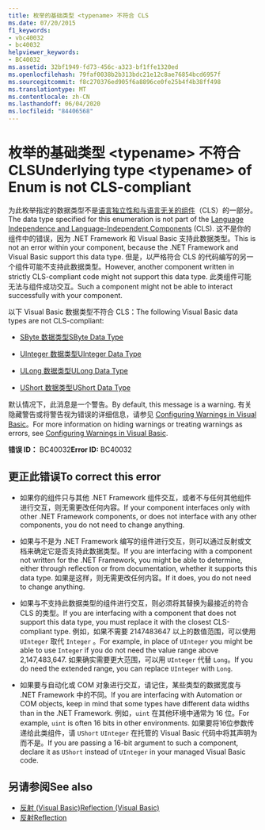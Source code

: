 ```yaml
---
title: 枚举的基础类型 <typename> 不符合 CLS
ms.date: 07/20/2015
f1_keywords:
- vbc40032
- bc40032
helpviewer_keywords:
- BC40032
ms.assetid: 32bf1949-fd73-456c-a323-bf1ffe1320ed
ms.openlocfilehash: 79faf0038b2b313bdc21e12c8ae76854bcd6957f
ms.sourcegitcommit: f8c270376ed905f6a8896ce0fe25b4f4b38ff498
ms.translationtype: MT
ms.contentlocale: zh-CN
ms.lasthandoff: 06/04/2020
ms.locfileid: "84406568"
---
```

# <a name="underlying-type-typename-of-enum-is-not-cls-compliant"></a><span data-ttu-id="6f043-102">枚举的基础类型 \<typename> 不符合 CLS</span><span class="sxs-lookup"><span data-stu-id="6f043-102">Underlying type \<typename> of Enum is not CLS-compliant</span></span>
<span data-ttu-id="6f043-103">为此枚举指定的数据类型不是[语言独立性和与语言无关的组件](../../../standard/language-independence-and-language-independent-components.md)（CLS）的一部分。</span><span class="sxs-lookup"><span data-stu-id="6f043-103">The data type specified for this enumeration is not part of the [Language Independence and Language-Independent Components](../../../standard/language-independence-and-language-independent-components.md) (CLS).</span></span> <span data-ttu-id="6f043-104">这不是你的组件中的错误，因为 .NET Framework 和 Visual Basic 支持此数据类型。</span><span class="sxs-lookup"><span data-stu-id="6f043-104">This is not an error within your component, because the .NET Framework and Visual Basic support this data type.</span></span> <span data-ttu-id="6f043-105">但是，以严格符合 CLS 的代码编写的另一个组件可能不支持此数据类型。</span><span class="sxs-lookup"><span data-stu-id="6f043-105">However, another component written in strictly CLS-compliant code might not support this data type.</span></span> <span data-ttu-id="6f043-106">此类组件可能无法与组件成功交互。</span><span class="sxs-lookup"><span data-stu-id="6f043-106">Such a component might not be able to interact successfully with your component.</span></span>  
  
 <span data-ttu-id="6f043-107">以下 Visual Basic 数据类型不符合 CLS：</span><span class="sxs-lookup"><span data-stu-id="6f043-107">The following Visual Basic data types are not CLS-compliant:</span></span>  
  
- [<span data-ttu-id="6f043-108">SByte 数据类型</span><span class="sxs-lookup"><span data-stu-id="6f043-108">SByte Data Type</span></span>](../data-types/sbyte-data-type.md)  
  
- [<span data-ttu-id="6f043-109">UInteger 数据类型</span><span class="sxs-lookup"><span data-stu-id="6f043-109">UInteger Data Type</span></span>](../data-types/uinteger-data-type.md)  
  
- [<span data-ttu-id="6f043-110">ULong 数据类型</span><span class="sxs-lookup"><span data-stu-id="6f043-110">ULong Data Type</span></span>](../data-types/ulong-data-type.md)  
  
- [<span data-ttu-id="6f043-111">UShort 数据类型</span><span class="sxs-lookup"><span data-stu-id="6f043-111">UShort Data Type</span></span>](../data-types/ushort-data-type.md)  
  
 <span data-ttu-id="6f043-112">默认情况下，此消息是一个警告。</span><span class="sxs-lookup"><span data-stu-id="6f043-112">By default, this message is a warning.</span></span> <span data-ttu-id="6f043-113">有关隐藏警告或将警告视为错误的详细信息，请参见 [Configuring Warnings in Visual Basic](/visualstudio/ide/configuring-warnings-in-visual-basic)。</span><span class="sxs-lookup"><span data-stu-id="6f043-113">For more information on hiding warnings or treating warnings as errors, see [Configuring Warnings in Visual Basic](/visualstudio/ide/configuring-warnings-in-visual-basic).</span></span>  
  
 <span data-ttu-id="6f043-114">**错误 ID：** BC40032</span><span class="sxs-lookup"><span data-stu-id="6f043-114">**Error ID:** BC40032</span></span>  
  
## <a name="to-correct-this-error"></a><span data-ttu-id="6f043-115">更正此错误</span><span class="sxs-lookup"><span data-stu-id="6f043-115">To correct this error</span></span>  
  
- <span data-ttu-id="6f043-116">如果你的组件只与其他 .NET Framework 组件交互，或者不与任何其他组件进行交互，则无需更改任何内容。</span><span class="sxs-lookup"><span data-stu-id="6f043-116">If your component interfaces only with other .NET Framework components, or does not interface with any other components, you do not need to change anything.</span></span>  
  
- <span data-ttu-id="6f043-117">如果与不是为 .NET Framework 编写的组件进行交互，则可以通过反射或文档来确定它是否支持此数据类型。</span><span class="sxs-lookup"><span data-stu-id="6f043-117">If you are interfacing with a component not written for the .NET Framework, you might be able to determine, either through reflection or from documentation, whether it supports this data type.</span></span> <span data-ttu-id="6f043-118">如果是这样，则无需更改任何内容。</span><span class="sxs-lookup"><span data-stu-id="6f043-118">If it does, you do not need to change anything.</span></span>  
  
- <span data-ttu-id="6f043-119">如果与不支持此数据类型的组件进行交互，则必须将其替换为最接近的符合 CLS 的类型。</span><span class="sxs-lookup"><span data-stu-id="6f043-119">If you are interfacing with a component that does not support this data type, you must replace it with the closest CLS-compliant type.</span></span> <span data-ttu-id="6f043-120">例如，如果不需要 2147483647 以上的数值范围，可以使用 `UInteger` 取代 `Integer` 。</span><span class="sxs-lookup"><span data-stu-id="6f043-120">For example, in place of `UInteger` you might be able to use `Integer` if you do not need the value range above 2,147,483,647.</span></span> <span data-ttu-id="6f043-121">如果确实需要更大范围，可以用 `UInteger` 代替 `Long`。</span><span class="sxs-lookup"><span data-stu-id="6f043-121">If you do need the extended range, you can replace `UInteger` with `Long`.</span></span>  
  
- <span data-ttu-id="6f043-122">如果要与自动化或 COM 对象进行交互，请记住，某些类型的数据宽度与 .NET Framework 中的不同。</span><span class="sxs-lookup"><span data-stu-id="6f043-122">If you are interfacing with Automation or COM objects, keep in mind that some types have different data widths than in the .NET Framework.</span></span> <span data-ttu-id="6f043-123">例如，`uint` 在其他环境中通常为 16 位。</span><span class="sxs-lookup"><span data-stu-id="6f043-123">For example, `uint` is often 16 bits in other environments.</span></span> <span data-ttu-id="6f043-124">如果要将16位参数传递给此类组件，请 `UShort` `UInteger` 在托管的 Visual Basic 代码中将其声明为而不是。</span><span class="sxs-lookup"><span data-stu-id="6f043-124">If you are passing a 16-bit argument to such a component, declare it as `UShort` instead of `UInteger` in your managed Visual Basic code.</span></span>  
  
## <a name="see-also"></a><span data-ttu-id="6f043-125">另请参阅</span><span class="sxs-lookup"><span data-stu-id="6f043-125">See also</span></span>

- [<span data-ttu-id="6f043-126">反射 (Visual Basic)</span><span class="sxs-lookup"><span data-stu-id="6f043-126">Reflection (Visual Basic)</span></span>](../../programming-guide/concepts/reflection.md)
- [<span data-ttu-id="6f043-127">反射</span><span class="sxs-lookup"><span data-stu-id="6f043-127">Reflection</span></span>](../../../framework/reflection-and-codedom/reflection.md)
